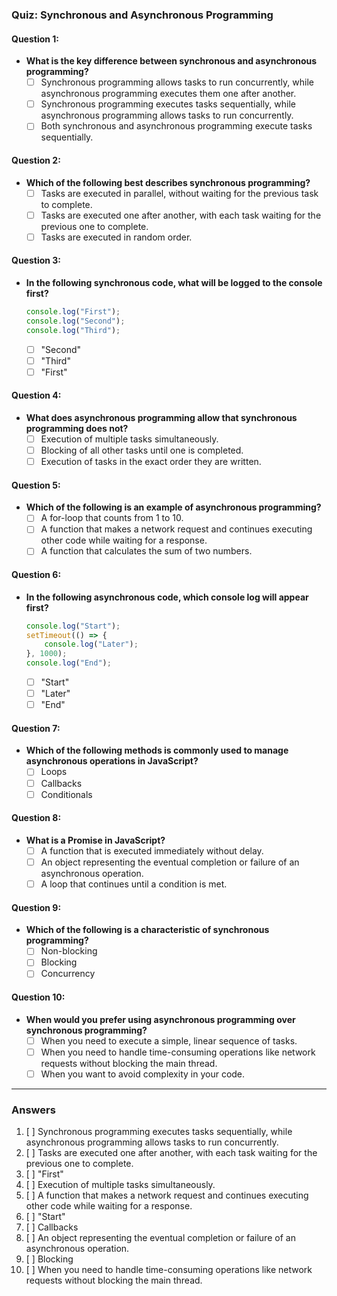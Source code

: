 ### Quiz: Synchronous and Asynchronous Programming

#### Question 1:
- **What is the key difference between synchronous and asynchronous programming?**
  - [ ] Synchronous programming allows tasks to run concurrently, while asynchronous programming executes them one after another.
  - [ ] Synchronous programming executes tasks sequentially, while asynchronous programming allows tasks to run concurrently.
  - [ ] Both synchronous and asynchronous programming execute tasks sequentially.

#### Question 2:
- **Which of the following best describes synchronous programming?**
  - [ ] Tasks are executed in parallel, without waiting for the previous task to complete.
  - [ ] Tasks are executed one after another, with each task waiting for the previous one to complete.
  - [ ] Tasks are executed in random order.

#### Question 3:
- **In the following synchronous code, what will be logged to the console first?**
  ```javascript
  console.log("First");
  console.log("Second");
  console.log("Third");
  ```
  - [ ] "Second"
  - [ ] "Third"
  - [ ] "First"

#### Question 4:
- **What does asynchronous programming allow that synchronous programming does not?**
  - [ ] Execution of multiple tasks simultaneously.
  - [ ] Blocking of all other tasks until one is completed.
  - [ ] Execution of tasks in the exact order they are written.

#### Question 5:
- **Which of the following is an example of asynchronous programming?**
  - [ ] A for-loop that counts from 1 to 10.
  - [ ] A function that makes a network request and continues executing other code while waiting for a response.
  - [ ] A function that calculates the sum of two numbers.

#### Question 6:
- **In the following asynchronous code, which console log will appear first?**
  ```javascript
  console.log("Start");
  setTimeout(() => {
      console.log("Later");
  }, 1000);
  console.log("End");
  ```
  - [ ] "Start"
  - [ ] "Later"
  - [ ] "End"

#### Question 7:
- **Which of the following methods is commonly used to manage asynchronous operations in JavaScript?**
  - [ ] Loops
  - [ ] Callbacks
  - [ ] Conditionals

#### Question 8:
- **What is a Promise in JavaScript?**
  - [ ] A function that is executed immediately without delay.
  - [ ] An object representing the eventual completion or failure of an asynchronous operation.
  - [ ] A loop that continues until a condition is met.

#### Question 9:
- **Which of the following is a characteristic of synchronous programming?**
  - [ ] Non-blocking
  - [ ] Blocking
  - [ ] Concurrency

#### Question 10:
- **When would you prefer using asynchronous programming over synchronous programming?**
  - [ ] When you need to execute a simple, linear sequence of tasks.
  - [ ] When you need to handle time-consuming operations like network requests without blocking the main thread.
  - [ ] When you want to avoid complexity in your code.

---

### **Answers**
1. [ ] Synchronous programming executes tasks sequentially, while asynchronous programming allows tasks to run concurrently.
2. [ ] Tasks are executed one after another, with each task waiting for the previous one to complete.
3. [ ] "First"
4. [ ] Execution of multiple tasks simultaneously.
5. [ ] A function that makes a network request and continues executing other code while waiting for a response.
6. [ ] "Start"
7. [ ] Callbacks
8. [ ] An object representing the eventual completion or failure of an asynchronous operation.
9. [ ] Blocking
10. [ ] When you need to handle time-consuming operations like network requests without blocking the main thread.